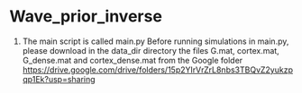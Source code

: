 # Wave_prior_inverse
1. The main script is called main.py
Before running simulations in main.py, please download in the data_dir directory the files G.mat, cortex.mat, G_dense.mat and cortex_dense.mat from the Google folder https://drive.google.com/drive/folders/15p2YIrVrZrL8nbs3TBQvZ2yukzpqp1Ek?usp=sharing
